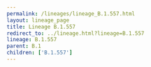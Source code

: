 ```yaml
---
permalink: /lineages/lineage_B.1.557.html
layout: lineage_page
title: Lineage B.1.557
redirect_to: ../lineage.html?lineage=B.1.557
lineage: B.1.557
parent: B.1
children: ['B.1.557']
---
```

